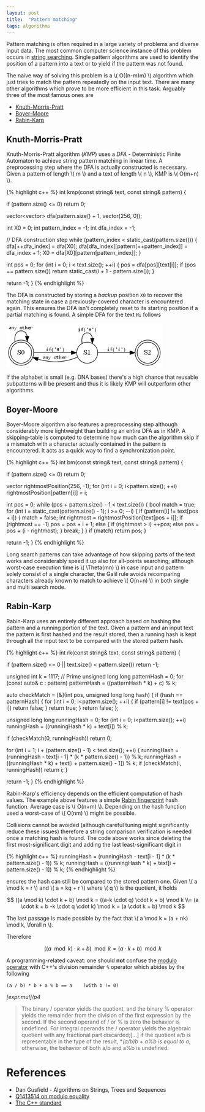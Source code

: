 ```yaml
---
layout: post
title:  "Pattern matching"
tags: algorithms
---
```


Pattern matching is often required in a large variety of problems and diverse input data. The most common computer science instance of this problem occurs in [string searching](https://en.wikipedia.org/wiki/String_searching_algorithm). Single pattern algorithms are used to identify the position of a pattern into a text or to yield if the pattern was not found.

The naive way of solving this problem is a \\( O((n-m)m) \\) algorithm which just tries to match the pattern repeatedly on the input text. There are many other algorithms which prove to be more efficient in this task. Arguably three of the most famous ones are

* [Knuth-Morris-Pratt](https://en.wikipedia.org/wiki/Knuth%E2%80%93Morris%E2%80%93Pratt_algorithm)
* [Boyer-Moore](https://en.wikipedia.org/wiki/Boyer%E2%80%93Moore_string_search_algorithm)
* [Rabin-Karp](https://en.wikipedia.org/wiki/Rabin%E2%80%93Karp_algorithm)

Knuth-Morris-Pratt
------------------

Knuth-Morris-Pratt algorithm (*KMP*) uses a *DFA* - Deterministic Finite Automaton to achieve string pattern matching in linear time. A preprocessing step where the DFA is actually constructed is necessary. Given a pattern of length \\( m \\) and a text of length \\( n \\), KMP is \\( O(m+n) \\).

{% highlight c++ %}
int kmp(const string& text, const string& pattern) {

  if (pattern.size() <= 0)
    return 0;

  vector<vector<int>> dfa(pattern.size() + 1, vector<int>(256, 0));

  int X0 = 0;
  int pattern_index = -1;
  int dfa_index = -1;

  // DFA construction step
  while (pattern_index < static_cast<int>(pattern.size())) {
    dfa[++dfa_index] = dfa[X0];
    dfa[dfa_index][pattern[++pattern_index]] = dfa_index + 1;
    X0 = dfa[X0][pattern[pattern_index]];
  }

  int pos = 0;
  for (int i = 0; i < text.size(); ++i) {
    pos = dfa[pos][text[i]];
    if (pos == pattern.size())
      return static_cast<int>(i + 1 - pattern.size());
  }

  return -1;
}
{% endhighlight %}

The DFA is constructed by storing a *backup* position `X0` to recover the matching state in case a previously-covered character is encountered again. This ensures the DFA isn't completely reset to its starting position if a partial matching is found. A simple DFA for the text `Hi` follows

![image](/images/posts/patternmatching1.png)

If the alphabet is small (e.g. DNA bases) there's a high chance that reusable subpatterns will be present and thus it is likely KMP will outperform other algorithms.

Boyer-Moore
-----------

Boyer-Moore algorithm also features a preprocessing step although considerably more lightweight than building an entire DFA as in KMP. A skipping-table is computed to determine how much can the algorithm skip if a mismatch with a character actually contained in the pattern is encountered. It acts as a quick way to find a synchronization point.

{% highlight c++ %}
int bm(const string& text, const string& pattern) {

  if (pattern.size() <= 0)
    return 0;

  vector<int> rightmostPosition(256, -1);
  for (int i = 0; i<pattern.size(); ++i)
    rightmostPosition[pattern[i]] = i;

  int pos = 0;
  while (pos + pattern.size() - 1 < text.size()) {
    bool match = true;
    for (int i = static_cast<int>(pattern.size() - 1); i >= 0; --i) {
      if (pattern[i] != text[pos + i]) {
        match = false;
        int rightmost = rightmostPosition[text[pos + i]];
        if (rightmost == -1)
          pos = pos + i + 1;
        else {
          if (rightmost > i)
            ++pos;
          else
            pos = pos + (i - rightmost);
        }
        break;
      }
    }
    if (match)
      return pos;
  }

  return -1;
}
{% endhighlight %}

Long search patterns can take advantage of how skipping parts of the text works and considerably speed it up also for all-points searching; although worst-case execution time is \\( \Theta(mn) \\) in case input and pattern solely consist of a single character, the Galil rule avoids recomparing characters already known to match to achieve \\( O(n+n) \\) in both single and multi search mode.

Rabin-Karp
----------

Rabin-Karp uses an entirely different approach based on hashing the pattern and a running portion of the text. Given a pattern and an input text the pattern is first hashed and the result stored, then a running hash is kept through all the input text to be compared with the stored pattern hash.

{% highlight c++ %}
int rk(const string& text, const string& pattern) {

  if (pattern.size() <= 0 || text.size() < pattern.size())
    return -1;

  unsigned int k = 1117; // Prime
  unsigned long long patternHash = 0;
  for (const auto& c : pattern)
    patternHash = ((patternHash * k) + c) % k;

  auto checkMatch = [&](int pos, unsigned long long hash) {
    if (hash == patternHash) {
      for (int i = 0; i<pattern.size(); ++i) {
        if (pattern[i] != text[pos + i])
          return false;
      }
      return true;
    }
    return false;
  };

  unsigned long long runningHash = 0;
  for (int i = 0; i<pattern.size(); ++i)
    runningHash = ((runningHash * k) + text[i]) % k;

  if (checkMatch(0, runningHash))
    return 0;

  for (int i = 1; i + (pattern.size() - 1) < text.size(); ++i) {
    runningHash = (runningHash - text[i - 1] * (k * pattern.size() - 1)) % k;
    runningHash = ((runningHash * k) + text[i + pattern.size() - 1]) % k;
    if (checkMatch(i, runningHash))
      return i;
  }

  return -1;
}
{% endhighlight %}

Rabin-Karp's efficiency depends on the efficient computation of hash values. The example above features a simple [Rabin fingerprint](https://en.wikipedia.org/wiki/Rabin_fingerprint) hash function. Average case is \\( O(n+m) \\). Depending on the hash function used a worst-case of \\( O(nm) \\) might be possible.

Collisions cannot be avoided (although careful tuning might significantly reduce these issues) therefore a string comparison verification is needed once a matching hash is found. The code above works since deleting the first most-significant digit and adding the last least-significant digit in

{% highlight c++ %}
runningHash = (runningHash - text[i - 1] * (k * pattern.size() - 1)) % k;
runningHash = ((runningHash * k) + text[i + pattern.size() - 1]) % k;
{% endhighlight %}

ensures the hash can still be compared to the stored pattern one. Given \\( a \mod k = r \\) and \\( a = kq + r \\) where \\( q \\) is the quotient, it holds

$$ ((a \mod k) \cdot k + b) \mod k = ((a-k \cdot q) \cdot k + b) \mod k \\= (a \cdot k + b -k \cdot q \cdot k) \mod k = (a \cdot k + b) \mod k $$

The last passage is made possible by the fact that \\( a \mod k = (a + nk) \mod k, \forall n \\).

Therefore

$$ ((a \mod k) \cdot k + b) \mod k = (a \cdot k + b) \mod k$$

A programming-related caveat: one should **not** confuse the [modulo operator](https://en.wikipedia.org/wiki/Modulo_operation) with C++'s division remainder `%` operator which abides by the following

    (a / b) * b + a % b == a    (with b != 0)

*[expr.mul]/p4*

> The binary / operator yields the quotient, and the binary % operator yields the remainder from the division
> of the first expression by the second. If the second operand of / or % is zero the behavior is undefined. For
> integral operands the / operator yields the algebraic quotient with any fractional part discarded;[...] if the
> quotient a/b is representable in the type of the result, **(a/b)*b + a%b is equal to a**; otherwise, the behavior
> of both a/b and a%b is undefined.

References
==========

* Dan Gusfield - Algorithms on Strings, Trees and Sequences
* [Q1413514 on modulo equality](http://math.stackexchange.com/q/1413514/260877)
* [The C++ standard](https://isocpp.org/)